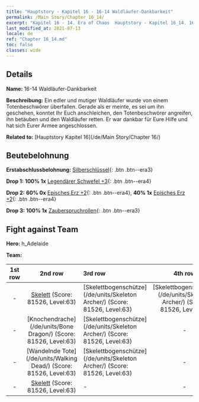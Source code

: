 ```yaml
---
title: "Hauptstory - Kapitel 16 - 16-14 Waldläufer-Dankbarkeit"
permalink: /Main Story/Chapter 16_14/
excerpt: "Kapitel 16 - 14. Era of Chaos  Hauptstory - Kapitel 16_14. 16-14 Waldläufer-Dankbarkeit"
last_modified_at: 2021-07-13
locale: de
ref: "Chapter 16_14.md"
toc: false
classes: wide
---
```


## Details

 **Name:** 16-14 Waldläufer-Dankbarkeit

 **Beschreibung:** Ein edler und mutiger Waldläufer wurde von einem Totenbeschwörer überfallen. Gerade als er meinte, es sei um ihn geschehen, konntet Ihr Euch anschleichen, den Totenbeschwörer angreifen, ihn betäuben und den Waldläufer retten. Er war dankbar für Eure Hilfe und hat sich Eurer Armee angeschlossen.

 **Related to:** [Hauptstory Kapitel 16](/de/Main Story/Chapter 16/)

## Beutebelohnung

 **Erstabschlussbelohnung:** [Silberschlüssel](/ItemsDE/con_693/){: .btn .btn--era3}

 **Drop 1:** **100% 1x** [Legendärer Schwefel +3](/ItemsDE/mat_57/){: .btn .btn--era4}

 **Drop 2:** **60% 0x** [Episches Erz +2](/ItemsDE/mat_47/){: .btn .btn--era4}, **40% 1x** [Episches Erz +2](/ItemsDE/mat_47/){: .btn .btn--era4}

 **Drop 3:** **100% 1x** [Zauberspruchrollen](/ItemsDE/con_694/){: .btn .btn--era3}


## Fight against Team
 **Hero:** h_Adelaide

 **Team:**


  | 1st row | 2nd row | 3rd row | 4th row |
  |:----:|:----:|:----|:----:|
  | - | [Skelett](/de/units/Skeleton/) (Score: 81526, Level:63)  | [Skelettbogenschütze](/de/units/Skeleton Archer/) (Score: 81526, Level:63)  | [Skelettbogenschütze](/de/units/Skeleton Archer/) (Score: 81526, Level:63)  |
  | - | [Knochendrache](/de/units/Bone Dragon/) (Score: 81526, Level:63)  | [Skelettbogenschütze](/de/units/Skeleton Archer/) (Score: 81526, Level:63)  | - |
  | - | [Wandelnde Tote](/de/units/Walking Dead/) (Score: 81526, Level:63)  | [Skelettbogenschütze](/de/units/Skeleton Archer/) (Score: 81526, Level:63)  | - |
  | - | [Skelett](/de/units/Skeleton/) (Score: 81526, Level:63)  | - | - |


